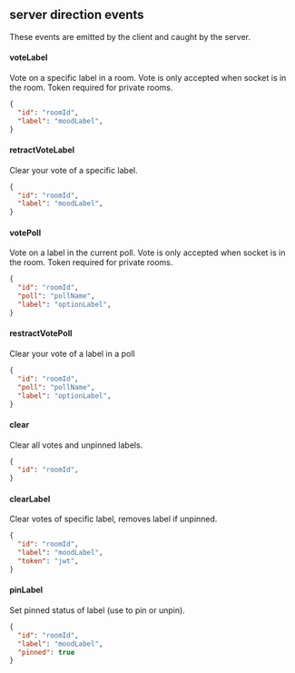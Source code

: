 ## server direction events
These events are emitted by the client and caught by the server.

#### voteLabel
Vote on a specific label in a room. Vote is only accepted when socket is in the room. Token required for private rooms.
```json
{
  "id": "roomId",
  "label": "moodLabel",
}
```

#### retractVoteLabel
Clear your vote of a specific label.
```json
{
  "id": "roomId",
  "label": "moodLabel",
}
```

#### votePoll
Vote on a label in the current poll. Vote is only accepted when socket is in the room. Token required for private rooms.
```json
{
  "id": "roomId",
  "poll": "pollName",
  "label": "optionLabel",
}
```

#### restractVotePoll
Clear your vote of a label in a poll
```json
{
  "id": "roomId",
  "poll": "pollName",
  "label": "optionLabel",
}
```

#### clear
Clear all votes and unpinned labels.

```json
{
  "id": "roomId",
}
```

#### clearLabel
Clear votes of specific label, removes label if unpinned.
```json
{
  "id": "roomId",
  "label": "moodLabel",
  "token": "jwt",
}
```

#### pinLabel
Set pinned status of label (use to pin or unpin). 
```json
{
  "id": "roomId",
  "label": "moodLabel",
  "pinned": true
}
```
